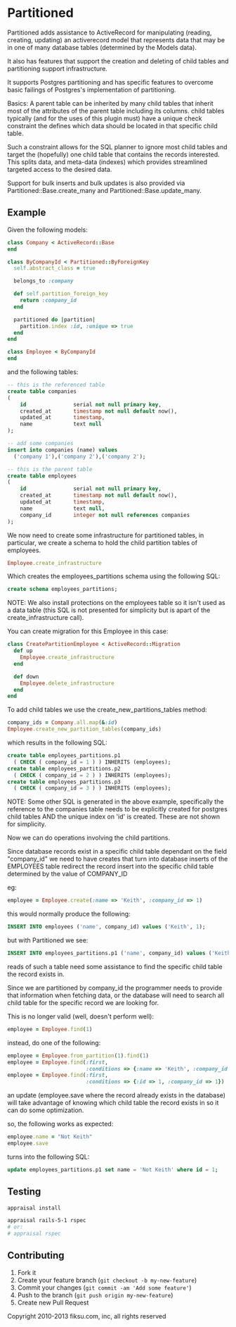 # Partitioned

Partitioned adds assistance to ActiveRecord for manipulating (reading,
creating, updating) an activerecord model that represents data that
may be in one of many database tables (determined by the Models data).

It also has features that support the creation and deleting of child
tables and partitioning support infrastructure.

It supports Postgres partitioning and has specific features to
overcome basic failings of Postgres's implementation of partitioning.

Basics:
A parent table can be inherited by many child tables that inherit most
of the attributes of the parent table including its columns.  child
tables typically (and for the uses of this plugin must) have a unique
check constraint the defines which data should be located in that
specific child table.

Such a constraint allows for the SQL planner to ignore most child
tables and target the (hopefully) one child table that contains the
records interested.  This splits data, and meta-data (indexes) which
provides streamlined targeted access to the desired data.

Support for bulk inserts and bulk updates is also provided via
Partitioned::Base.create_many and Partitioned::Base.update_many.

## Example


Given the following models:

```ruby
class Company < ActiveRecord::Base
end

class ByCompanyId < Partitioned::ByForeignKey
  self.abstract_class = true

  belongs_to :company

  def self.partition_foreign_key
    return :company_id
  end

  partitioned do |partition|
    partition.index :id, :unique => true
  end
end

class Employee < ByCompanyId
end
```

and the following tables:

```sql
-- this is the referenced table
create table companies
(
    id               serial not null primary key,
    created_at       timestamp not null default now(),
    updated_at       timestamp,
    name             text null
);

-- add some companies
insert into companies (name) values
  ('company 1'),('company 2'),('company 2');

-- this is the parent table
create table employees
(
    id               serial not null primary key,
    created_at       timestamp not null default now(),
    updated_at       timestamp,
    name             text null,
    company_id       integer not null references companies
);
```

We now need to create some infrastructure for partitioned tables,
in particular, we create a schema to hold the child partition
tables of employees.

```ruby
Employee.create_infrastructure
```

Which creates the employees_partitions schema using the following SQL:

```sql
create schema employees_partitions;
```

NOTE: We also install protections on the employees table so it isn't
used as a data table (this SQL is not presented for simplicity but is
apart of the create_infrastructure call).

You can create migration for this Employee in this case:

```ruby
class CreatePartitionEmployee < ActiveRecord::Migration
  def up
    Employee.create_infrastructure
  end

  def down
    Employee.delete_infrastructure
  end
end
```

To add child tables we use the create_new_partitions_tables method:

```ruby
company_ids = Company.all.map(&:id)
Employee.create_new_partition_tables(company_ids)
```

which results in the following SQL:

```sql
create table employees_partitions.p1
  ( CHECK ( company_id = 1 ) ) INHERITS (employees);
create table employees_partitions.p2
  ( CHECK ( company_id = 2 ) ) INHERITS (employees);
create table employees_partitions.p3
  ( CHECK ( company_id = 3 ) ) INHERITS (employees);
```

NOTE: Some other SQL is generated in the above example, specifically
the reference to the companies table needs to be explicitly created
for postgres child tables AND the unique index on 'id' is created.
These are not shown for simplicity.

Now we can do operations involving the child partitions.

Since database records exist in a specific child table dependant on
the field "company_id" we need to have creates that turn into database
inserts of the EMPLOYEES table redirect the record insert into the
specific child table determined by the value of COMPANY_ID

eg:

```ruby
employee = Employee.create(:name => 'Keith', :company_id => 1)
```

this would normally produce the following:

```sql
INSERT INTO employees ('name', company_id) values ('Keith', 1);
```

but with Partitioned we see:

```sql
INSERT INTO employees_partitions.p1 ('name', company_id) values ('Keith', 1);
```

reads of such a table need some assistance to find the specific child
table the record exists in.

Since we are partitioned by company_id the programmer needs to provide
that information when fetching data, or the database will need to
search all child table for the specific record we are looking for.

This is no longer valid (well, doesn't perform well):

```ruby
employee = Employee.find(1)
```

instead, do one of the following:

```ruby
employee = Employee.from_partition(1).find(1)
employee = Employee.find(:first,
                         :conditions => {:name => 'Keith', :company_id => 1})
employee = Employee.find(:first,
                         :conditions => {:id => 1, :company_id => 1})
```

an update (employee.save where the record already exists in the
database) will take advantage of knowing which child table the record
exists in so it can do some optimization.

so, the following works as expected:

```ruby
employee.name = "Not Keith"
employee.save
```

turns into the following SQL:

```sql
update employees_partitions.p1 set name = 'Not Keith' where id = 1;
```

## Testing

```bash
appraisal install
```

```bash
appraisal rails-5-1 rspec
# or:
# appraisal rspec
```

## Contributing

1. Fork it
2. Create your feature branch (`git checkout -b my-new-feature`)
3. Commit your changes (`git commit -am 'Add some feature'`)
4. Push to the branch (`git push origin my-new-feature`)
5. Create new Pull Request

Copyright 2010-2013 fiksu.com, inc, all rights reserved
